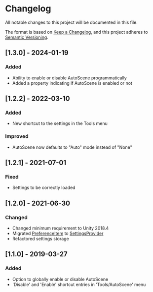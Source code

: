 # Changelog

All notable changes to this project will be documented in this file.

The format is based on [Keep a Changelog](https://keepachangelog.com/en/1.0.0/),
and this project adheres to [Semantic Versioning](https://semver.org/spec/v2.0.0.html).

## [1.3.0] - 2024-01-19

### Added

- Ability to enable or disable AutoScene programmatically
- Added a property indicating if AutoScene is enabled or not

## [1.2.2] - 2022-03-10

### Added

- New shortcut to the settings in the Tools menu

### Improved

- AutoScene now defaults to "Auto" mode instead of "None"

## [1.2.1] - 2021-07-01

### Fixed

- Settings to be correctly loaded

## [1.2.0] - 2021-06-30

### Changed

- Changed minimum requirement to Unity 2018.4
- Migrated [PreferenceItem](https://docs.unity3d.com/ScriptReference/PreferenceItem.html) to [SettingsProvider](https://docs.unity3d.com/ScriptReference/SettingsProvider.html)
- Refactored settings storage

## [1.1.0] - 2019-03-27

### Added

- Option to globally enable or disable AutoScene
- 'Disable' and 'Enable' shortcut entries in 'Tools/AutoScene' menu
